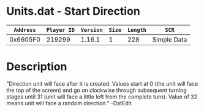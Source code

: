 # Units.dat - Start Direction

| `Address` | `Player ID` | `Version` | `Size` | `Length` | `SCR` |
| ---------- | ----------- | --------- | ------ | -------- | ---- |
| 0x6605F0 | 219299 | 1.16.1 | 1 | 228 | Simple Data |

# Description

"Direction unit will face after it is created. Values start at 0 (the unit will face the top of the screen) and go on clockwise through subsequent turning stages until 31 (unit will face a little left from the complete turn). Value of 32 means unit will face a random direction." -DatEdit